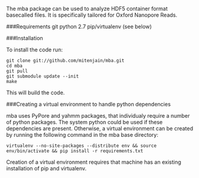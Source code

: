 The mba package can be used to analyze HDF5 container format basecalled files. It is specifically tailored for Oxford Nanopore Reads.

###Requirements
    git
    python 2.7
    pip/virtualenv (see below)

###Installation

To install the code run:

    git clone git://github.com/mitenjain/mba.git
    cd mba
    git pull
    git submodule update --init
    make
This will build the code. 

###Creating a virtual environment to handle python dependencies

mba uses PyPore and yahmm packages, that individualy require a number of python packages. The system python could be used if these dependencies are present. Otherwise, a virtual environment can be created by running the following command in the mba base directory:

    virtualenv --no-site-packages --distribute env && source env/bin/activate && pip install -r requirements.txt

Creation of a virtual environment requires that machine has an existing installation of pip and virtualenv.
